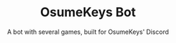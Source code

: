 ---
title: OsumeKeys Bot
subtitle: A bot with several games, built for OsumeKeys' Discord
slug: osumekeys
index: 6
main-image: /images/portfolio/osumekeys/osume.png
demo: https://discord.gg/osumekeys
tech: [node, discord, js]
images: [
  /images/portfolio/osumekeys/work.png, 
  /images/portfolio/osumekeys/money.png,
  /images/portfolio/osumekeys/workers-lb.png,
  /images/portfolio/osumekeys/market-shops.png,
  /images/portfolio/osumekeys/market-buy.png,
  /images/portfolio/osumekeys/market-portfolio.png,
  /images/portfolio/osumekeys/generate-keycap.png,
  /images/portfolio/osumekeys/bot-shop.png
]
---